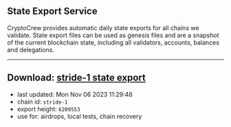 ## State Export Service
CryptoCrew provides automatic daily state exports for all chains we validate. State export files can be used as genesis files and are a snapshot of the current blockchain state, including all validators, accounts, balances and delegations.

---
**Download: [stride-1 state export](https://dl.ccvalidators.com/SERVICE/stride/stride-1_export_6209553.json)**
---

- last updated: Mon Nov 06 2023 11:29:48
- chain id: `stride-1`
- export height: `6209553`
- use for: airdrops, local tests, chain recovery
